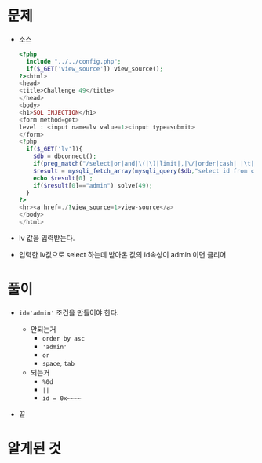 # 문제

- 소스

  ```php
  <?php
    include "../../config.php";
    if($_GET['view_source']) view_source();
  ?><html>
  <head>
  <title>Challenge 49</title>
  </head>
  <body>
  <h1>SQL INJECTION</h1>
  <form method=get>
  level : <input name=lv value=1><input type=submit>
  </form>
  <?php
    if($_GET['lv']){
      $db = dbconnect();
      if(preg_match("/select|or|and|\(|\)|limit|,|\/|order|cash| |\t|\'|\"/i",$_GET['lv'])) exit("no hack");
      $result = mysqli_fetch_array(mysqli_query($db,"select id from chall49 where lv={$_GET['lv']}"));
      echo $result[0] ;
      if($result[0]=="admin") solve(49);
    }
  ?>
  <hr><a href=./?view_source=1>view-source</a>
  </body>
  </html>
  ```

- lv 값을 입력받는다.

- 입력한 lv값으로 select 하는데 받아온 값의 id속성이 admin 이면 클리어

# 풀이

- `id='admin'` 조건을 만들어야 한다.

  - 안되는거
    - `order by asc`
    - `'admin'`
    - `or`
    - `space`, `tab`
  - 되는거
    - `%0d`
    - `||`
    - `id = 0x~~~~`

- 끝

  

# 알게된 것

### 